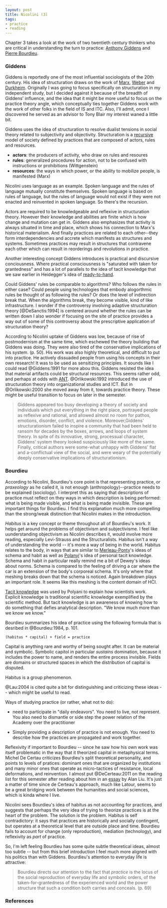 ```yaml
---
layout: post
title: Nicolini (3)
tags:
- practice
- reading
---
```



Chapter 3 takes a look at the work of two twentieth century thinkers who are
critical in understanding the turn to practice: [Anthony Giddens] and [Pierre Bourdieu].

### Giddens

Giddens is reportedly one of the most influential sociologists of the 20th
century.  His idea of structuration draws on the work of [Marx], [Weber] and
[Durkheim].  Originally I was going to focus specifically on structuration in my
independent study, but I decided against it because of the breadth of Giddens'
influence, and the idea that it might be more useful to focus on the practice
theory angle, which conceptually ties together Giddens work with the work of
other folks in the field of IS and ITC. Also, I'll admit, once I discovered he
served as an advisor to Tony Blair my interest waned a little bit.

Giddens uses the idea of structuration to resolve dualist tensions in social
theory related to subjectivity and objectivity. Structuration is a [recursive]
model of society defined by practices that are composed of actors, rules and
resources.

* **actors**: the producers of activity, who draw on rules and resoures
* **rules**: generalized procedures for action, not to be confused with 
  instructions or prohibitions (Wittgenstein)
* **resources**: the ways in which power, or the ability to mobilize people, is
  manifested (Marx)

Nicolini uses language as an example. Spoken language and the rules of language
mutually constitute themselves. Spoken language is based on rules of language,
but the rules of language would not exist if they were not enacted and
reinvented in spoken language. So there's the recursion.

Actors are required to be knowledgeable and reflexive in structuration theory.
However their knowledge and abilities are finite which is how change and
mutation can get in. Giddens also emphasizes that activity is always situated in
time and place, which shows his connection to Marx's historical materialism.
And finally practices are related to each other--they form interdependencies and
accrete which manifests as structures and systems. Sometimes practices may
result in structures that contravene each other which can result in reorderings
and revolutions in practice.

Another interesting concept Giddens introduces is practical and discursive
conciousness. Where practical consciousness is "saturated with taken for
grantedness" and has a lot of parallels to the idea of tacit knowledge that we
saw earlier in Heidegger's idea of [ready-to-hand].

Could Giddens' rules be comparable to algorithms? Who follows the rules in
either case? Could people using technologies that embody alogorthmic rules be
thought of as following the rules? Or does the level of indirection break that.
When the algorithms break, they become visible, kind of like infrastructure. I
wonder if the controversy involving adaptive structuration theory
[@DeSanctis:1994] is centered around whether the rules can be written down I
also wonder if focusing on the site of practice provides a way out of some of
this controversy about the prescriptive application of structuration theory?

According to Nicolini uptake of Giddens was low, because of rise of
postmodernism at the same time, which eschewed the theory building that Giddens
was doing.  They were also tired of the conservative implications of his system.
(p. 50). His work was also highly theoretical, and difficult to put into
practice. He actively dissuaded people from using his concepts in their own
research!  It was to be used as sensitizing principles. It sounds like I could
read @Giddens:1991 for more abou this. Giddens resisted the idea that material
artifacts could be structural resources.  This seems rather odd, and perhaps at
odds with [ANT]. @Orlikowski:1992 introduced the use of structuration theory
into organizational studies and ICT. But in @Orlikowski:2000 she moved away from
it, towards practice theory. These might be useful transition to focus on later
in the semester.

> Giddens appeared too busy developing a theory of society and individuals 
> which put everything in the right place, portrayed people as reflexive and 
> rational, and allowed almost no room for pathos, emotions, disorder, 
> conflict, and violence. Moreover,Giddens' structurationism failed to inspire 
> a community that had been held to ransom for decades by the boxes, arrows, 
> and loops of system theory. In spite of its innovative, strong, processual 
> character, Giddens' system theory looked suspiciously like more of the 
> same.  Finally, critical authors were some-what unhappy with Giddens' flat 
> and a-conflictual view of the social, and were weary of the potentially 
> deeply conservative implications of structurationism.

### Bourdieu

According to Nicolini, Bourdieu's core point is that representing practice, or
*praxeology* as he called it, is not enough (anthropology)--practice needs to be
explained (sociology). I interpret this as saying that descriptions of practice
must reflect on they ways in which description is being performed: what is being
made visible, and what is being made invisible. These are important things for
Bourdieu. I find this explanation much more compelling than the strong/weak
distinction that Nicolini makes in the introduction.

*Habitus* is a key concept or theme throughout all of Bourdieu's work. It helps
get around the problems of objectivism and subjectivisme.  I feel like
uunderstanding objectivism as Nicolini describes it, would involve more reading,
especially Levi-Strauss and the Structuralists.  Habitus isn't a way of
understanding the world -- it's more a way of being in the world. Habitus
relates to the body, in ways that are similar to [Merleau-Ponty]'s ideas of
schema and habit as well as [Polanyi]'s idea of personal tacit knowledge.
Schema and habit in particular really remind me a bit of Dewey's ideas about
norms.  Schema is compared to the feeling of driving a car where the car is an
extension of the body's corporeal schema. It's only where that meshing breaks
down that the schema is noticed. Again breakdown plays an important role. It
seems like this meshing is the content domain of HCI.

[Tacit knowledge] was used by Polyani to explain how scientists work. Explicit
knowledge is traditional scientific knowledge exemplified by the scientific
method. But tacit knowledge is an awareness of knowing how to do something that
defies analytical description. "We know much more than we know we know." 

Bourdieu summarizes his idea of practice using the following formula that is
desribed in @Bourdieu:1984, p. 101.

    (habitus * capital) + field = practice

Capital is anything rare and worthy of being sought after. It can be material
and symbolic. Symbolic capitol in particular *sustains* domination, because it
includes the power to name, and renders the entire process invisible. Fields are
domains or structured spaces in which the distribution of capital is disputed.

Habitus is a group phenomenon. 

@Lau:2004 is cited quite a bit for distinguishing and criticizing these ideas --
which might be useful to read.

Ways of studying practice (or rather, what not to do):

* need to participate in "daily endeavors". You need to live, not represent. You
  also need to dismantle or side step the power relation of the Academy over the
  practitioner

* Simply providing a description of practice is not enough. You need to describe
  how the practices are propagated and work together. 

Reflexivity if important to Bourdieu -- since he saw how his own work was itself
problematic in the way that it theorized capital in metaphysical terms. Michel
De Certau criticizes Bourdieu's split theoretical personality, and points to
levels of pratices: dominant ones that are organized by institutions and many
minor ones that operate as micro-tactices of resistance, local deformations, and
reinvention. I almost put @DeCerteau:2011 on the reading list for this semester
after reading about him in an [essay] by Alan Liu. It's just a matter of time
since de Certeau's approach, much like Latour, seems to be a great bridging work
between the humanities and social sciences, which is kinda where I live.

Nicolini sees Bourdieu's idea of habitus as not accounting for practices, and
suggests that perhaps the very idea of trying to theorize practices is at the
heart of the problem. The solution *is* the problem. Habitus is self
contradictory: it says that practices are historically and socially contingent,
but operates at a theoretical level that are outside place and time. Bourdieu
fails to account for change (only reproduction), mediation (technology), and
reflexivity as *part* of practice.

So, I'm left feeling Bourdieu has some quite subtle theoretical ideas, almost
too subtle  -- but from this brief introduction I feel much more aligned with
his politics than with Giddens. Bourdieu's attention to everyday life is
attractive:

> Bourdieu directs our attention to the fact that *practice* is the locus of 
> the social reproduction of everyday life and symbolic orders, of 
> the taken-for-grantedness of the experienced world and the power structure 
> that such a condition both carries and conceals. (p. 69)

### References

[Marx]: https://en.wikipedia.org/wiki/Karl_Marx
[Weber]: https://en.wikipedia.org/wiki/Max_Weber
[Durkheim]: https://en.wikipedia.org/wiki/%C3%89mile_Durkheim
[Pierre Bourdieu]: https://en.wikipedia.org/wiki/Pierre_Bourdieu
[Anthony Giddens]: https://en.wikipedia.org/wiki/Anthony_Giddens
[recursive]: https://en.wikipedia.org/wiki/Recursion
[ready-to-hand]: https://en.wikipedia.org/wiki/Heideggerian_terminology#Ready-to-hand
[essay]: http://liu.english.ucsb.edu/drafts-for-against-the-cultural-singularity/
[Merleau-Ponty]: https://en.wikipedia.org/wiki/Maurice_Merleau-Ponty
[Polanyi]: https://en.wikipedia.org/wiki/Michael_Polanyi
[Tacit knowledge]: https://en.wikipedia.org/wiki/Tacit_knowledge
[ANT]: https://en.wikipedia.org/wiki/Actor%E2%80%93network_theory
